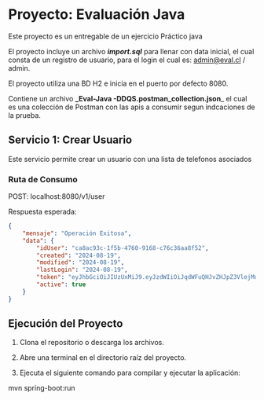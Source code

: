 # Proyecto: Evaluación Java

Este proyecto es un entregable de un ejercicio Práctico java

El proyecto incluye un archivo **_import.sql_** para llenar con data inicial, el cual consta de un registro de usuario, para el login el cual es:   admin@eval.cl / admin.

El proyecto utiliza una BD H2 e inicia en el puerto por defecto 8080.

Contiene un archivo  **_Eval-Java -DDQS.postman_collection.json**_ el cual es una colección de Postman con las apis a consumir segun indcaciones de la prueba.

## Servicio 1: Crear Usuario
Este servicio permite crear un usuario con una lista de telefonos asociados

### Ruta de Consumo
POST:  localhost:8080/v1/user

Respuesta esperada:
```json
{
    "mensaje": "Operación Exitosa",
    "data": {
        "idUser": "ca8ac93c-1f5b-4760-9168-c76c36aa8f52",
        "created": "2024-08-19",
        "modified": "2024-08-19",
        "lastLogin": "2024-08-19",
        "token": "eyJhbGciOiJIUzUxMiJ9.eyJzdWIiOiJqdWFuQHJvZHJpZ3VlejMuY2wiLCJpYXQiOjE3MjQxMDEwMjYsImV4cCI6MTcyNDExOTAyNn0.u7cmBPSXjN4QA2wfbaCas755IEUBo-Pvm4jBSFNswZ_XUbkn_rYx1xyucxny-rsddDaqURko_kkLRHnsB1d02A",
        "active": true
    }
}
```



## Ejecución del Proyecto

1. Clona el repositorio o descarga los archivos.

2. Abre una terminal en el directorio raíz del proyecto.

3. Ejecuta el siguiente comando para compilar y ejecutar la aplicación:

mvn spring-boot:run
